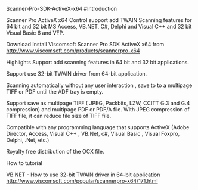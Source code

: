 Scanner-Pro-SDK-ActiveX-x64
#Introduction

Scanner Pro ActiveX x64 Control support add TWAIN Scanning features for 64 bit and 32 bit MS Access, VB.NET, C#, Delphi and Visual C++ and 32 bit Visual Basic 6 and VFP.

Download
Install Viscomsoft Scanner Pro SDK ActiveX x64 from http://www.viscomsoft.com/products/scannerpro-x64

Highlights
Support add scanning features in 64 bit and 32 bit applications.

Support use 32-bit TWAIN driver from 64-bit application.

Scanning automatically without any user interaction , save to to a multipage TIFF or PDF until the ADF tray is empty.

Support save as multipage TIFF ( JPEG, Packbits, LZW, CCITT G.3 and G.4 compression) and multipage PDF or PDF/A file. With JPEG compression of TIFF file, it can reduce file size of TIFF file.

Compatible with any programming language that supports ActiveX (Adobe Director, Access, Visual C++ , VB.Net, c#, Visual Basic , Visual Foxpro, Delphi, .Net, etc.)

Royalty free distribution of the OCX file.

How to tutorial

VB.NET - How to use 32-bit TWAIN driver in 64-bit application http://www.viscomsoft.com/popular/scannerpro-x64/171.html
